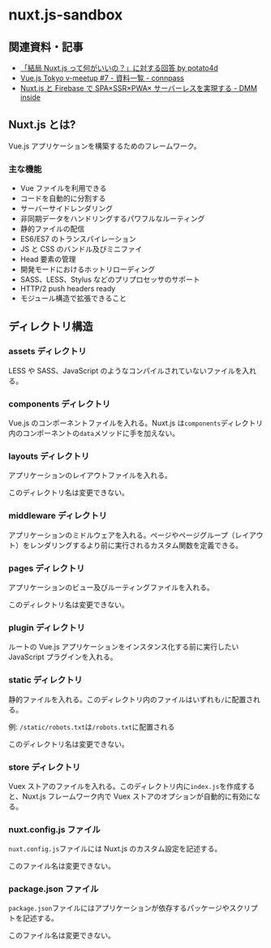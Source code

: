 # nuxt.js-sandbox

## 関連資料・記事

- [「結局 Nuxt.js って何がいいの？」に対する回答 by potato4d](https://slides.com/potato4d/vuejs_meetup7)
- [Vue.js Tokyo v-meetup #7 - 資料一覧 - connpass](https://vuejs-meetup.connpass.com/event/82065/presentation/)
- [Nuxt.js と Firebase で SPA×SSR×PWA× サーバーレスを実現する - DMM inside](https://inside.dmm.com/entry/2018/04/10/nuxt-firebase)

## Nuxt.js とは?

Vue.js アプリケーションを構築するためのフレームワーク。

### 主な機能

- Vue ファイルを利用できる
- コードを自動的に分割する
- サーバーサイドレンダリング
- 非同期データをハンドリングするパワフルなルーティング
- 静的ファイルの配信
- ES6/ES7 のトランスパイレーション
- JS と CSS のバンドル及びミニファイ
- Head 要素の管理
- 開発モードにおけるホットリローディング
- SASS、LESS、Stylus などのプリプロセッサのサポート
- HTTP/2 push headers ready
- モジュール構造で拡張できること

## ディレクトリ構造

### assets ディレクトリ

LESS や SASS、JavaScript のようなコンパイルされていないファイルを入れる。

### components ディレクトリ

Vue.js のコンポーネントファイルを入れる。Nuxt.js は`components`ディレクトリ内のコンポーネントの`data`メソッドに手を加えない。

### layouts ディレクトリ

アプリケーションのレイアウトファイルを入れる。

このディレクトリ名は変更できない。

### middleware ディレクトリ

アプリケーションのミドルウェアを入れる。ページやページグループ（レイアウト）をレンダリングするより前に実行されるカスタム関数を定義できる。

### pages ディレクトリ

アプリケーションのビュー及びルーティングファイルを入れる。

このディレクトリ名は変更できない。

### plugin ディレクトリ

ルートの Vue.js アプリケーションをインスタンス化する前に実行したい JavaScript プラグインを入れる。

### static ディレクトリ

静的ファイルを入れる。このディレクトリ内のファイルはいずれも`/`に配置される。

例: `/static/robots.txt`は`/robots.txt`に配置される

このディレクトリ名は変更できない。

### store ディレクトリ

Vuex ストアのファイルを入れる。このディレクトリ内に`index.js`を作成すると、Nuxt.js フレームワーク内で Vuex ストアのオプションが自動的に有効になる。

### nuxt.config.js ファイル

`nuxt.config.js`ファイルには Nuxt.js のカスタム設定を記述する。

このファイル名は変更できない。

### package.json ファイル

`package.json`ファイルにはアプリケーションが依存するパッケージやスクリプトを記述する。

このファイル名は変更できない。
